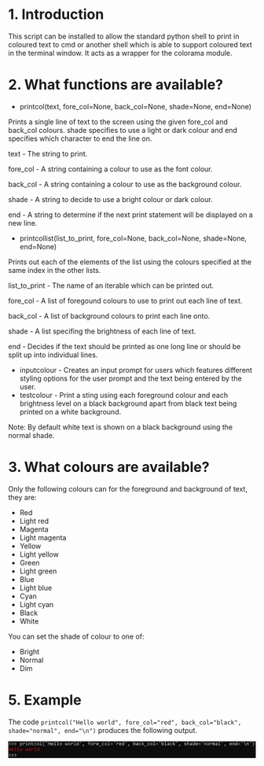 # 1. Introduction
This script can be installed to allow the standard python shell to print in coloured text to cmd or another shell which
is able to support coloured text in the terminal window. It acts as a wrapper for the colorama module.

# 2. What functions are available?
* printcol(text, fore_col=None, back_col=None, shade=None, end=None)

Prints a single line of text to the screen using the given fore_col and back_col colours. shade specifies to use a light or dark colour and end specifies which character to end the line on.

text - The string to print.

fore_col - A string containing a colour to use as the font colour.

back_col - A string containing a colour to use as the background colour.

shade - A string to decide to use a bright colour or dark colour.

end - A string to determine if the next print statement will be displayed on a new line.
* printcollist(list_to_print, fore_col=None, back_col=None, shade=None, end=None)

Prints out each of the elements of the list using the colours specified at the same index in the other lists.

list_to_print - The name of an iterable which can be printed out.

fore_col - A list of foregound colours to use to print out each line of text.

back_col - A list of background colours to print each line onto.

shade - A list specifing the brightness of each line of text.

end - Decides if the text should be printed as one long line or should be split up into individual lines.
* inputcolour - Creates an input prompt for users which features different styling options for the user prompt and the
text being entered by the user.
* testcolour - Print a sting using each foreground colour and each brightness level on a black background apart from black
text being printed on a white background.

Note: By default white text is shown on a black background using the normal shade.

# 3. What colours are available?
Only the following colours can for the foreground and background of text, they are:
* Red
* Light red
* Magenta
* Light magenta
* Yellow
* Light yellow
* Green
* Light green
* Blue
* Light blue
* Cyan
* Light cyan
* Black
* White

You can set the shade of colour to one of:
* Bright
* Normal
* Dim

# 5. Example
The code `printcol("Hello world", fore_col="red", back_col="black", shade="normal", end="\n")` produces the following output.

![Red text example](https://github.com/joshuawise610/PythonColour/raw/master/docs/image%20captures/example%20hello%20world.jpg)
